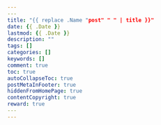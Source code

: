 ```yaml
---
​---
title: "{{ replace .Name "post" " " | title }}"
date: {{ .Date }}
lastmod: {{ .Date }}
description: ""
tags: []
categories: []
keywords: []
comment: true
toc: true
autoCollapseToc: true
postMetaInFooter: true
hiddenFromHomePage: true
contentCopyright: true
reward: true
​---
---
```


